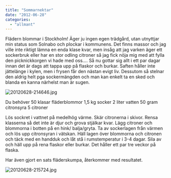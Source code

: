 ```yaml
---
title: "Sommarnektar"
date: "2012-06-28"
categories: 
  - "allmant"
---
```


Flädern blommar i Stockholm! Äger ju ingen egen trädgård, utan utnyttjar min status som Solnabo och plockar i kommunens. Det finns massor och jag ville inte riktigt lämna en enda klase kvar, men insåg att jag varken äger ett sockerbruk eller har en stor odling citroner så jag fick nöja mig med att fylla den picknickkorgen vi hade med oss.... Så nu gottar sig allt i ett par dagar innan det är dags att tappa upp på flaskor och burkar. Saften håller inte jättelänge i kylen, men i frysen får den nästan evigt liv. Dessutom så stelnar den aldrig helt pga sockermängden och man kan enkelt ta en sked och blanda en kanna närhelst man är sugen.

  
  
![20120628-214646.jpg](/static/img/20120628-214646.jpg)

Du behöver 50 klasar fläderblommor 1,5 kg socker 2 liter vatten 50 gram citronsyra 5 citroner

Lös sockret i vattnet på medelhög värme. Skär citronerna i skivor. Rensa klasserna så det inte är djur och grova stjälkar kvar. Lägg citroner och blommorna i botten på en hink/ balja/gryta. Ta av sockerlagen från värmen och lös upp citronsyran i vätskan. Häll lagen över blommorna och citronen och täck med en handduk och låt stå i rumstemperatur i 3-4 dagar. Sila av och häll upp på rena flaskor eller burkar. Det håller ett par tre veckor på flaska.

Har även gjort en sats fläderskumpa, återkommer med resultatet.  
  
![20120628-215724.jpg](/static/img/20120628-215724.jpg)
